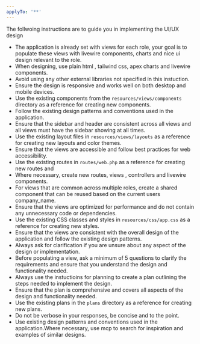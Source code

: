 ```yaml
---
applyTo: '**'
---
```

The follwoing instructions are to guide you in implementing the UI/UX design
- The application is already set with views for each role, your goal is to populate
these views with livewire components, charts and nice ui design relevant to the role.
- When designing, use plain html , tailwind css, apex charts and livewire components.
- Avoid using any other external libraries not specified in this instuction.
- Ensure the design is responsive and works well on both desktop and mobile devices.
- Use the existing components from the `resources/views/components` directory as a reference for creating new components.
- Follow the existing design patterns and conventions used in the application.
- Ensure that the sidebar and header are consistent across all views and all views must have the sidebar
showing at all times.
- Use the existing layout files in `resources/views/layouts` as a reference for creating new layouts and color themes.
- Ensure that the views are accessible and follow best practices for web accessibility.
- Use the existing routes in `routes/web.php` as a reference for creating new routes and
- Where necessary, create new routes, views , controllers and livewire components.
- For views that are common across multiple roles, create a shared component that can be reused based on the current users company_name.
- Ensure that the views are optimized for performance and do not contain any unnecessary code or dependencies.
- Use the existing CSS classes and styles in `resources/css/app.css` as a reference for creating new styles.
- Ensure that the views are consistent with the overall design of the application and follow
the existing design patterns.
- Always ask for clarification if you are unsure about any aspect of the design or implementation.
- Before populating a view, ask a minimum of 5 questions to clarify the requirements and ensure that you understand the design and functionality needed.
- Always use the instuctioins for planning to create a plan outlining the steps needed to implement the design.
- Ensure that the plan is comprehensive and covers all aspects of the design and functionality needed.
- Use the existing plans in the `plans` directory as a reference for creating new plans.
- Do not be verbose in your responses, be concise and to the point.
- Use existing design patterns and conventions used in the application.Where necessary,
use mcp to search for inspiration and examples of similar designs.